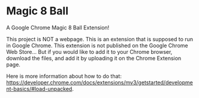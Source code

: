 # Magic 8 Ball

A Google Chrome Magic 8 Ball Extension!

This project is NOT a webpage. This is an extension that is supposed to run in Google Chrome. This extension is not published on the Google Chrome Web Store... But if you would like to add it to your Chrome browser, download the files, and add it by uploading it on the Chrome Extension page. 

Here is more information about how to do that: 
https://developer.chrome.com/docs/extensions/mv3/getstarted/development-basics/#load-unpacked.
